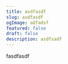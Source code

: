 ```yaml
---
title: asdfasdf
slug: asdfasdf
ogImage: adfadsf
featured: false
draft: false
description: asdfsadf
---
```

fasdfasdf